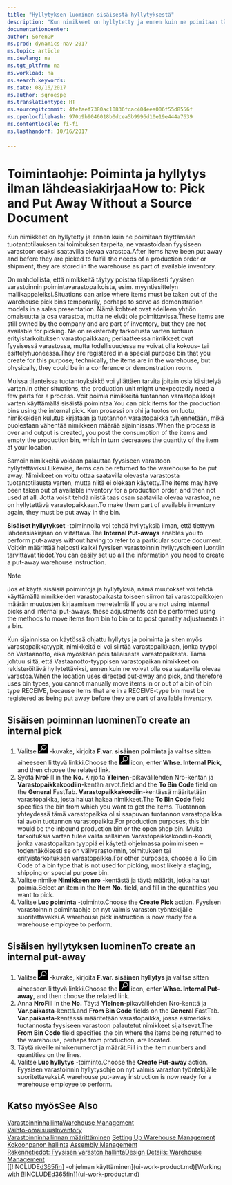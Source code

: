 ```yaml
---
title: "Hyllytyksen luominen sisäisestä hyllytyksestä"
description: "Kun nimikkeet on hyllytetty ja ennen kuin ne poimitaan täyttämään tuotantotilauksen tai toimituksen tarpeita, ne varastoidaan fyysiseen varastoon osaksi saatavilla olevaa varastoa."
documentationcenter: 
author: SorenGP
ms.prod: dynamics-nav-2017
ms.topic: article
ms.devlang: na
ms.tgt_pltfrm: na
ms.workload: na
ms.search.keywords: 
ms.date: 08/16/2017
ms.author: sgroespe
ms.translationtype: HT
ms.sourcegitcommit: 4fefaef7380ac10836fcac404eea006f55d8556f
ms.openlocfilehash: 970b9b9046018b0dcea5b9996d10e19e444a7639
ms.contentlocale: fi-fi
ms.lasthandoff: 10/16/2017

---
```

# <a name="how-to-pick-and-put-away-without-a-source-document"></a><span data-ttu-id="8cc8b-103">Toimintaohje: Poiminta ja hyllytys ilman lähdeasiakirjaa</span><span class="sxs-lookup"><span data-stu-id="8cc8b-103">How to: Pick and Put Away Without a Source Document</span></span>
<span data-ttu-id="8cc8b-104">Kun nimikkeet on hyllytetty ja ennen kuin ne poimitaan täyttämään tuotantotilauksen tai toimituksen tarpeita, ne varastoidaan fyysiseen varastoon osaksi saatavilla olevaa varastoa.</span><span class="sxs-lookup"><span data-stu-id="8cc8b-104">After items have been put away and before they are picked to fulfill the needs of a production order or shipment, they are stored in the warehouse as part of available inventory.</span></span>  

<span data-ttu-id="8cc8b-105">On mahdollista, että nimikkeitä täytyy poistaa tilapäisesti fyysisen varastoinnin poimintavarastopaikoista, esim. myyntiesittelyn mallikappaleiksi.</span><span class="sxs-lookup"><span data-stu-id="8cc8b-105">Situations can arise where items must be taken out of the warehouse pick bins temporarily, perhaps to serve as demonstration models in a sales presentation.</span></span> <span data-ttu-id="8cc8b-106">Nämä kohteet ovat edelleen yhtiön omaisuutta ja osa varastoa, mutta ne eivät ole poimittavissa.</span><span class="sxs-lookup"><span data-stu-id="8cc8b-106">These items are still owned by the company and are part of inventory, but they are not available for picking.</span></span> <span data-ttu-id="8cc8b-107">Ne on rekisteröity tarkoitusta varten luotuun erityistarkoituksen varastopaikkaan; periaatteessa nimikkeet ovat fyysisessä varastossa, mutta todellisuudessa ne voivat olla kokous- tai esittelyhuoneessa.</span><span class="sxs-lookup"><span data-stu-id="8cc8b-107">They are registered in a special purpose bin that you create for this purpose; technically, the items are in the warehouse, but physically, they could be in a conference or demonstration room.</span></span>  

<span data-ttu-id="8cc8b-108">Muissa tilanteissa tuotantoyksikkö voi yllättäen tarvita joitain osia käsittelyä varten.</span><span class="sxs-lookup"><span data-stu-id="8cc8b-108">In other situations, the production unit might unexpectedly need a few parts for a process.</span></span> <span data-ttu-id="8cc8b-109">Voit poimia nimikkeitä tuotannon varastopaikkoja varten käyttämällä sisäistä poimintaa.</span><span class="sxs-lookup"><span data-stu-id="8cc8b-109">You can pick items for the production bins using the internal pick.</span></span> <span data-ttu-id="8cc8b-110">Kun prosessi on ohi ja tuotos on luotu, nimikkeiden kulutus kirjataan ja tuotannon varastopaikka tyhjennetään, mikä puolestaan vähentää nimikkeen määrää sijainnissasi.</span><span class="sxs-lookup"><span data-stu-id="8cc8b-110">When the process is over and output is created, you post the consumption of the items and empty the production bin, which in turn decreases the quantity of the item at your location.</span></span>  

<span data-ttu-id="8cc8b-111">Samoin nimikkeitä voidaan palauttaa fyysiseen varastoon hyllytettäviksi.</span><span class="sxs-lookup"><span data-stu-id="8cc8b-111">Likewise, items can be returned to the warehouse to be put away.</span></span> <span data-ttu-id="8cc8b-112">Nimikkeet on voitu ottaa saatavilla olevasta varastosta tuotantotilausta varten, mutta niitä ei olekaan käytetty.</span><span class="sxs-lookup"><span data-stu-id="8cc8b-112">The items may have been taken out of available inventory for a production order, and then not used at all.</span></span> <span data-ttu-id="8cc8b-113">Jotta voisit tehdä niistä taas osan saatavilla olevaa varastoa, ne on hyllytettävä varastopaikkaan.</span><span class="sxs-lookup"><span data-stu-id="8cc8b-113">To make them part of available inventory again, they must be put away in the bin.</span></span>  

<span data-ttu-id="8cc8b-114">**Sisäiset hyllytykset** -toiminnolla voi tehdä hyllytyksiä ilman, että tiettyyn lähdeasiakirjaan on viitattava.</span><span class="sxs-lookup"><span data-stu-id="8cc8b-114">The **Internal Put-aways** enables you to perform put-aways without having to refer to a particular source document.</span></span> <span data-ttu-id="8cc8b-115">Voitkin määrittää helposti kaikki fyysisen varastoinnin hyllytysohjeen luontiin tarvittavat tiedot.</span><span class="sxs-lookup"><span data-stu-id="8cc8b-115">You can easily set up all the information you need to create a put-away warehouse instruction.</span></span>  

> [!NOTE]  
>  <span data-ttu-id="8cc8b-116">Jos et käytä sisäisiä poimintoja ja hyllytyksiä, nämä muutokset voi tehdä käyttämällä nimikkeiden varastopaikasta toiseen siirron tai varastopaikkojen määrän muutosten kirjaamisen menetelmiä.</span><span class="sxs-lookup"><span data-stu-id="8cc8b-116">If you are not using internal picks and internal put-aways, these adjustments can be performed using the methods to move items from bin to bin or to post quantity adjustments in a bin.</span></span>  
>   
>  <span data-ttu-id="8cc8b-117">Kun sijainnissa on käytössä ohjattu hyllytys ja poiminta ja siten myös varastopaikkatyypit, nimikkeitä ei voi siirtää varastopaikkaan, jonka tyyppi on Vastaanotto, eikä myöskään pois tällaisesta varastopaikasta. Tämä johtuu siitä, että Vastaanotto-tyyppisen varastopaikan nimikkeet on rekisteröitävä hyllytettäviksi, ennen kuin ne voivat olla osa saatavilla olevaa varastoa.</span><span class="sxs-lookup"><span data-stu-id="8cc8b-117">When the location uses directed put-away and pick, and therefore uses bin types, you cannot manually move items in or out of a bin of bin type RECEIVE, because items that are in a RECEIVE-type bin must be registered as being put away before they are part of available inventory.</span></span>  

## <a name="to-create-an-internal-pick"></a><span data-ttu-id="8cc8b-118">Sisäisen poiminnan luominen</span><span class="sxs-lookup"><span data-stu-id="8cc8b-118">To create an internal pick</span></span>  
1.  <span data-ttu-id="8cc8b-119">Valitse ![Etsi sivu tai raportti](media/ui-search/search_small.png "Etsi sivu tai raportti -kuvake") -kuvake, kirjoita **F.var. sisäinen poiminta** ja valitse sitten aiheeseen liittyvä linkki.</span><span class="sxs-lookup"><span data-stu-id="8cc8b-119">Choose the ![Search for Page or Report](media/ui-search/search_small.png "Search for Page or Report icon") icon, enter **Whse. Internal Pick**, and then choose the related link.</span></span>  
2.  <span data-ttu-id="8cc8b-120">Syötä **Nro**</span><span class="sxs-lookup"><span data-stu-id="8cc8b-120">Fill in the **No.**</span></span> <span data-ttu-id="8cc8b-121">Kirjoita **Yleinen**-pikavälilehden Nro-kentän ja **Varastopaikkakoodiin**-kentän arvot.</span><span class="sxs-lookup"><span data-stu-id="8cc8b-121">field and the **To Bin Code** field on the **General** FastTab.</span></span> <span data-ttu-id="8cc8b-122">**Varastopaikkakoodiin**-kentässä määritetään varastopaikka, josta haluat hakea nimikkeet.</span><span class="sxs-lookup"><span data-stu-id="8cc8b-122">The **To Bin Code** field specifies the bin from which you want to get the items.</span></span> <span data-ttu-id="8cc8b-123">Tuotannon yhteydessä tämä varastopaikka olisi saapuvan tuotannon varastopaikka tai avoin tuotannon varastopaikka.</span><span class="sxs-lookup"><span data-stu-id="8cc8b-123">For production purposes, this bin would be the inbound production bin or the open shop bin.</span></span> <span data-ttu-id="8cc8b-124">Muita tarkoituksia varten tulee valita sellainen Varastopaikkakoodiin-koodi, jonka varastopaikan tyyppiä ei käytetä ohjelmassa poimimiseen – todennäköisesti se on välivarastoinnin, toimituksen tai erityistarkoituksen varastopaikka.</span><span class="sxs-lookup"><span data-stu-id="8cc8b-124">For other purposes, choose a To Bin Code of a bin type that is not used for picking, most likely a staging, shipping or special purpose bin.</span></span>  
3.  <span data-ttu-id="8cc8b-125">Valitse nimike **Nimikkeen nro** -kentästä ja täytä määrät, jotka haluat poimia.</span><span class="sxs-lookup"><span data-stu-id="8cc8b-125">Select an item in the **Item No.** field, and fill in the quantities you want to pick.</span></span>  
4. <span data-ttu-id="8cc8b-126">Valitse **Luo poiminta** -toiminto.</span><span class="sxs-lookup"><span data-stu-id="8cc8b-126">Choose the **Create Pick** action.</span></span> <span data-ttu-id="8cc8b-127">Fyysisen varastoinnin poimintaohje on nyt valmis varaston työntekijälle suoritettavaksi.</span><span class="sxs-lookup"><span data-stu-id="8cc8b-127">A warehouse pick instruction is now ready for a warehouse employee to perform.</span></span>  

## <a name="to-create-an-internal-put-away"></a><span data-ttu-id="8cc8b-128">Sisäisen hyllytyksen luominen</span><span class="sxs-lookup"><span data-stu-id="8cc8b-128">To create an internal put-away</span></span>  
1.  <span data-ttu-id="8cc8b-129">Valitse ![Etsi sivu tai raportti](media/ui-search/search_small.png "Etsi sivu tai raportti -kuvake") -kuvake, kirjoita **F.var. sisäinen hyllytys** ja valitse sitten aiheeseen liittyvä linkki.</span><span class="sxs-lookup"><span data-stu-id="8cc8b-129">Choose the ![Search for Page or Report](media/ui-search/search_small.png "Search for Page or Report icon") icon, enter **Whse. Internal Put-away**, and then choose the related link.</span></span>  
2.  <span data-ttu-id="8cc8b-130">Anna **Nro**</span><span class="sxs-lookup"><span data-stu-id="8cc8b-130">Fill in the **No.**</span></span> <span data-ttu-id="8cc8b-131">Täytä **Yleinen**-pikavälilehden Nro-kenttä ja **Var.paikasta**-kenttä.</span><span class="sxs-lookup"><span data-stu-id="8cc8b-131">and **From Bin Code** fields on the **General** FastTab.</span></span> <span data-ttu-id="8cc8b-132">**Var.paikasta**-kentässä määritetään varastopaikka, jossa esimerkiksi tuotannosta fyysiseen varastoon palautetut nimikkeet sijaitsevat.</span><span class="sxs-lookup"><span data-stu-id="8cc8b-132">The **From Bin Code** field specifies the bin where the items being returned to the warehouse, perhaps from production, are located.</span></span>  
3.  <span data-ttu-id="8cc8b-133">Täytä riveille nimikenumerot ja määrät.</span><span class="sxs-lookup"><span data-stu-id="8cc8b-133">Fill in the item numbers and quantities on the lines.</span></span>  
4.  <span data-ttu-id="8cc8b-134">Valitse **Luo hyllytys** -toiminto.</span><span class="sxs-lookup"><span data-stu-id="8cc8b-134">Choose the **Create Put-away** action.</span></span> <span data-ttu-id="8cc8b-135">Fyysisen varastoinnin hyllytysohje on nyt valmis varaston työntekijälle suoritettavaksi.</span><span class="sxs-lookup"><span data-stu-id="8cc8b-135">A warehouse put-away instruction is now ready for a warehouse employee to perform.</span></span>  

## <a name="see-also"></a><span data-ttu-id="8cc8b-136">Katso myös</span><span class="sxs-lookup"><span data-stu-id="8cc8b-136">See Also</span></span>  
[<span data-ttu-id="8cc8b-137">Varastoinninhallinta</span><span class="sxs-lookup"><span data-stu-id="8cc8b-137">Warehouse Management</span></span>](warehouse-manage-warehouse.md)  
[<span data-ttu-id="8cc8b-138">Vaihto-omaisuus</span><span class="sxs-lookup"><span data-stu-id="8cc8b-138">Inventory</span></span>](inventory-manage-inventory.md)  
<span data-ttu-id="8cc8b-139">[Varastoinninhallinnan määrittäminen](warehouse-setup-warehouse.md)   </span><span class="sxs-lookup"><span data-stu-id="8cc8b-139">[Setting Up Warehouse Management](warehouse-setup-warehouse.md)   </span></span>  
<span data-ttu-id="8cc8b-140">[Kokoonpanon hallinta](assembly-assemble-items.md)  </span><span class="sxs-lookup"><span data-stu-id="8cc8b-140">[Assembly Management](assembly-assemble-items.md)  </span></span>  
[<span data-ttu-id="8cc8b-141">Rakennetiedot: Fyysisen varaston hallinta</span><span class="sxs-lookup"><span data-stu-id="8cc8b-141">Design Details: Warehouse Management</span></span>](design-details-warehouse-management.md)  
<span data-ttu-id="8cc8b-142">[[!INCLUDE[d365fin](includes/d365fin_md.md)] -ohjelman käyttäminen](ui-work-product.md)</span><span class="sxs-lookup"><span data-stu-id="8cc8b-142">[Working with [!INCLUDE[d365fin](includes/d365fin_md.md)]](ui-work-product.md)</span></span>


